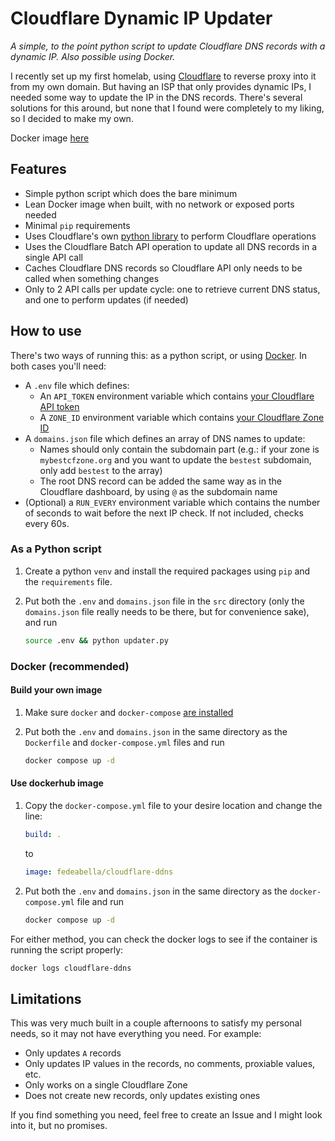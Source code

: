 # Cloudflare Dynamic IP Updater

_A simple, to the point python script to update Cloudflare DNS records with a
dynamic IP. Also possible using Docker._

I recently set up my first homelab, using
[Cloudflare](https://www.cloudflare.com/) to reverse proxy into it from my own
domain. But having an ISP that only provides dynamic IPs, I needed some way to
update the IP in the DNS records. There's several solutions for this around, but
none that I found were completely to my liking, so I decided to make my own.

Docker image
[here](https://hub.docker.com/repository/docker/fedeabella/cloudflare-ddns/general)

## Features

- Simple python script which does the bare minimum
- Lean Docker image when built, with no network or exposed ports needed
- Minimal `pip` requirements
- Uses Cloudflare's own
  [python library](https://github.com/cloudflare/cloudflare-python) to perform
  Cloudflare operations
- Uses the Cloudflare Batch API operation to update all DNS records in a single
  API call
- Caches Cloudflare DNS records so Cloudflare API only needs to be called when
  something changes
- Only to 2 API calls per update cycle: one to retrieve current DNS status, and
  one to perform updates (if needed)

## How to use

There's two ways of running this: as a python script, or using
[Docker](https://www.docker.com/). In both cases you'll need:

- A `.env` file which defines:
  - An `API_TOKEN` environment variable which contains
    [your Cloudflare API token](https://developers.cloudflare.com/fundamentals/api/get-started/create-token/)
  - A `ZONE_ID` environment variable which contains
    [your Cloudflare Zone ID](https://developers.cloudflare.com/fundamentals/setup/find-account-and-zone-ids/)
- A `domains.json` file which defines an array of DNS names to update:
  - Names should only contain the subdomain part (e.g.: if your zone is
    `mybestcfzone.org` and you want to update the `bestest` subdomain, only add
    `bestest` to the array)
  - The root DNS record can be added the same way as in the Cloudflare
    dashboard, by using `@` as the subdomain name
- (Optional) a `RUN_EVERY` environment variable which contains the number of
  seconds to wait before the next IP check. If not included, checks every 60s.

### As a Python script

1. Create a python `venv` and install the required packages using `pip` and the
   `requirements` file.

1. Put both the `.env` and `domains.json` file in the `src` directory (only the
   `domains.json` file really needs to be there, but for convenience sake), and
   run

   ```bash
   source .env && python updater.py
   ```

### Docker (recommended)

#### Build your own image

1. Make sure `docker` and `docker-compose`
   [are installed](https://docs.docker.com/desktop/setup/install/linux/)

1. Put both the `.env` and `domains.json` in the same directory as the
   `Dockerfile` and `docker-compose.yml` files and run

   ```bash
   docker compose up -d
   ```

#### Use dockerhub image

1. Copy the `docker-compose.yml` file to your desire location and change the
   line:

   ```yml
   build: .
   ```

   to

   ```yml
   image: fedeabella/cloudflare-ddns
   ```

1. Put both the `.env` and `domains.json` in the same directory as the
   `docker-compose.yml` file and run

   ```bash
   docker compose up -d
   ```

For either method, you can check the docker logs to see if the container is
running the script properly:

```bash
docker logs cloudflare-ddns
```

## Limitations

This was very much built in a couple afternoons to satisfy my personal needs, so
it may not have everything you need. For example:

- Only updates `A` records
- Only updates IP values in the records, no comments, proxiable values, etc.
- Only works on a single Cloudflare Zone
- Does not create new records, only updates existing ones

If you find something you need, feel free to create an Issue and I might look
into it, but no promises.
